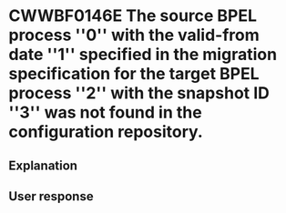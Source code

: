 # CWWBF0146E The source BPEL process ''0'' with the valid-from date ''1'' specified in the migration specification for the target BPEL process ''2'' with the snapshot ID ''3'' was not found in the configuration repository.

## Explanation

## User response